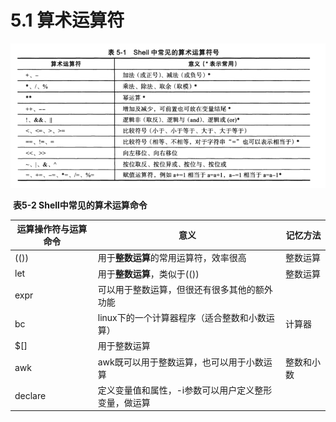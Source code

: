# 5.1 算术运算符

<img src="images/image-20210121194656617.png" alt="image-20210121194656617" style="zoom:150%;" />



​																	**表5-2 Shell中常见的算术运算命令**

| 运算操作符与运算命令 | 意义                                                 | 记忆方法   |
| -------------------- | ---------------------------------------------------- | ---------- |
| (())                 | 用于**整数运算**的常用运算符，效率很高               | 整数运算   |
| let                  | 用于**整数运算**，类似于(())                         | 整数运算   |
| expr                 | 可以用于整数运算，但很还有很多其他的额外功能         |            |
| bc                   | linux下的一个计算器程序（适合整数和小数运算）        | 计算器     |
| $[]                  | 用于整数运算                                         |            |
| awk                  | awk既可以用于整数运算，也可以用于小数运算            | 整数和小数 |
| declare              | 定义变量值和属性，-i参数可以用户定义整形变量，做运算 |            |

